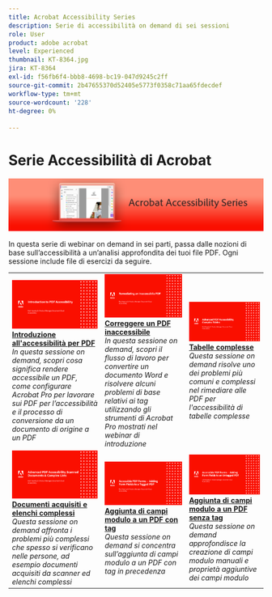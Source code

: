 ```yaml
---
title: Acrobat Accessibility Series
description: Serie di accessibilità on demand di sei sessioni
role: User
product: adobe acrobat
level: Experienced
thumbnail: KT-8364.jpg
jira: KT-8364
exl-id: f56fb6f4-bbb8-4698-bc19-047d9245c2ff
source-git-commit: 2b47655370d52405e5773f0358c71aa65fdecdef
workflow-type: tm+mt
source-wordcount: '228'
ht-degree: 0%

---
```


# Serie Accessibilità di Acrobat

![Immagine della serie Accessibility di Acrobat](../assets/Hero_Accessibility.png)

In questa serie di webinar on demand in sei parti, passa dalle nozioni di base sull’accessibilità a un’analisi approfondita dei tuoi file PDF. Ogni sessione include file di esercizi da seguire.

<table style="table-layout:fixed">
<tr>
  <td>
    <a href="accessibilitysession1.md">
      <img alt="Introduzione all&apos;accessibilità per PDF" src="../assets/Accessibilitysession1_1280.png" />
    </a>
    <div>
    <a href="accessibilitysession1.md"><strong>Introduzione all'accessibilità per PDF</strong></a>
    </div>
    <em>In questa sessione on demand, scopri cosa significa rendere accessibile un PDF, come configurare Acrobat Pro per lavorare sui PDF per l’accessibilità e il processo di conversione da un documento di origine a un PDF</em>
    <br>
  </td>
  <td>
    <a href="accessibilitysession2.md">
      <img alt="Correggere un PDF inaccessibile" src="../assets/Accessibilitysession2_1280.png" />
    </a>
    <div>
    <a href="accessibilitysession2.md"><strong>Correggere un PDF inaccessibile</strong></a>
    </div>
    <em>In questa sessione on demand, scopri il flusso di lavoro per convertire un documento Word e risolvere alcuni problemi di base relativi ai tag utilizzando gli strumenti di Acrobat Pro mostrati nel webinar di introduzione</em>
    <br>
  </td>  
  <td>
    <a href="accessibilitysession3.md">
      <img alt="Tabelle complesse" src="../assets/Accessibilitysession3_1280.png" />
    </a>
    <div>
    <a href="accessibilitysession3.md"><strong>Tabelle complesse</strong></a>
    </div>
    <em>Questa sessione on demand risolve uno dei problemi più comuni e complessi nel rimediare alle PDF per l'accessibilità di tabelle complesse</em>
    <br>
  </td>
</tr>
<tr>
  <td>
    <a href="accessibilitysession4.md">
      <img alt="Documenti acquisiti e elenchi complessi" src="../assets/Accessibilitysession4_1280.png" />
    </a>
    <div>
    <a href="accessibilitysession4.md"><strong>Documenti acquisiti e elenchi complessi</strong></a>
    </div>
    <em>Questa sessione on demand affronta i problemi più complessi che spesso si verificano nelle persone, ad esempio documenti acquisiti da scanner ed elenchi complessi</em>
    <br>
  </td>
  <td>
    <a href="accessibilitysession5.md">
      <img alt="Aggiunta di campi modulo a un PDF con tag" src="../assets/Accessibilitysession5_1280.png" />
    </a>
    <div>
    <a href="accessibilitysession5.md"><strong>Aggiunta di campi modulo a un PDF con tag</strong></a>
    </div>
    <em>Questa sessione on demand si concentra sull’aggiunta di campi modulo a un PDF con tag in precedenza</em>
    <br>
  </td>  
  <td>
    <a href="accessibilitysession6.md">
      <img alt="Aggiunta di campi modulo a un PDF senza tag" src="../assets/Accessibilitysession6_1280.png" />
    </a>
    <div>
    <a href="accessibilitysession6.md"><strong>Aggiunta di campi modulo a un PDF senza tag</strong></a>
    </div>
    <em>Questa sessione on demand approfondisce la creazione di campi modulo manuali e proprietà aggiuntive dei campi modulo</em>
    <br>
  </td> 
</tr>
</table>
